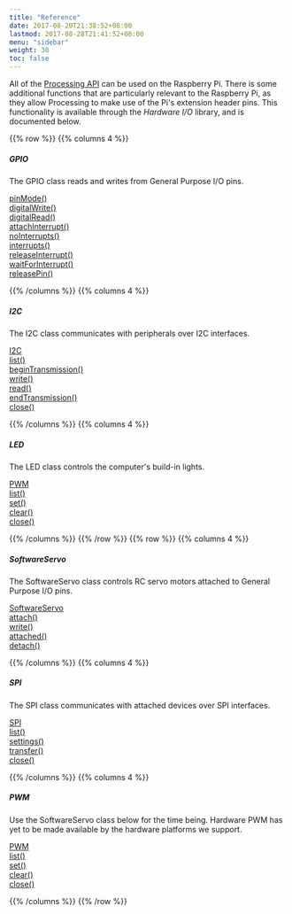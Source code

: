 ```yaml
---
title: "Reference"
date: 2017-08-20T21:38:52+08:00
lastmod: 2017-08-28T21:41:52+08:00
menu: "sidebar"
weight: 30
toc: false
---
```


All of the [Processing API](https://processing.org/reference/) can be used on the Raspberry Pi. There is
some additional functions that are particularly relevant to the
Raspberry Pi, as they allow Processing to make use of the Pi's extension
header pins. This functionality is available through the *Hardware I/O*
library, and is documented below.

{{% row %}}
{{% columns 4 %}}

##### GPIO

The GPIO class reads and writes from General Purpose I/O pins.  
 
[pinMode()](https://processing.org/reference/libraries/io/GPIO_pinMode_.html)  
[digitalWrite()](https://processing.org/reference/libraries/io/GPIO_digitalWrite_.html)  
[digitalRead()](https://processing.org/reference/libraries/io/GPIO_digitalRead_.html)  
[attachInterrupt()](https://processing.org/reference/libraries/io/GPIO_attachInterrupt_.html)  
[noInterrupts()](https://processing.org/reference/libraries/io/GPIO_noInterrupts_.html)  
[interrupts()](https://processing.org/reference/libraries/io/GPIO_interrupts_.html)  
[releaseInterrupt()](https://processing.org/reference/libraries/io/GPIO_releaseInterrupt_.html)  
[waitForInterrupt()](https://processing.org/reference/libraries/io/GPIO_waitForInterrupt_.html)  
[releasePin()](https://processing.org/reference/libraries/io/GPIO_releasePin_.html)

{{% /columns %}}
{{% columns 4 %}}

##### I2C

The I2C class communicates with peripherals over I2C interfaces.  

[I2C](https://processing.org/reference/libraries/io/I2C.html)  
[list()](https://processing.org/reference/libraries/io/I2C_list_.html)  
[beginTransmission()](https://processing.org/reference/libraries/io/I2C_beginTransmission_.html)  
[write()](https://processing.org/reference/libraries/io/I2C_write_.html)  
[read()](https://processing.org/reference/libraries/io/I2C_read_.html)  
[endTransmission()](https://processing.org/reference/libraries/io/I2C_endTransmission_.html)  
[close()](https://processing.org/reference/libraries/io/I2C_close_.html)

{{% /columns %}}
{{% columns 4 %}}

##### LED

The LED class controls the computer's build-in lights.  

[PWM](https://processing.org/reference/libraries/io/PWM.html)  
[list()](https://processing.org/reference/libraries/io/PWM_list_.html)  
[set()](https://processing.org/reference/libraries/io/PWM_set_.html)  
[clear()](https://processing.org/reference/libraries/io/PWM_clear_.html)  
[close()](https://processing.org/reference/libraries/io/PWM_close_.html) 

{{% /columns %}}
{{% /row %}}
{{% row %}}
{{% columns 4 %}}

##### SoftwareServo

The SoftwareServo class controls RC servo motors attached to General Purpose I/O pins.

[SoftwareServo](https://processing.org/reference/libraries/io/SoftwareServo.html)  
[attach()](https://processing.org/reference/libraries/io/SoftwareServo_attach_.html)  
[write()](https://processing.org/reference/libraries/io/SoftwareServo_write_.html)  
[attached()](https://processing.org/reference/libraries/io/SoftwareServo_attached_.html)  
[detach()](https://processing.org/reference/libraries/io/SoftwareServo_detach_.html)

{{% /columns %}}
{{% columns 4 %}}

##### SPI

The SPI class communicates with attached devices over SPI interfaces.

[SPI](https://processing.org/reference/libraries/io/SPI.html)  
[list()](https://processing.org/reference/libraries/io/SPI_list_.html)  
[settings()](https://processing.org/reference/libraries/io/SPI_settings_.html)  
[transfer()](https://processing.org/reference/libraries/io/SPI_transfer_.html)  
[close()](https://processing.org/reference/libraries/io/SPI_close_.html)

{{% /columns %}}
{{% columns 4 %}}

##### PWM

Use the SoftwareServo class below for the time being. Hardware PWM has yet to be made available by the hardware platforms we support.

[PWM](https://processing.org/reference/libraries/io/PWM.html)  
[list()](https://processing.org/reference/libraries/io/PWM_list_.html)  
[set()](https://processing.org/reference/libraries/io/PWM_set_.html)  
[clear()](https://processing.org/reference/libraries/io/PWM_clear_.html)  
[close()](https://processing.org/reference/libraries/io/PWM_close_.html)

{{% /columns %}}
{{% /row %}}
